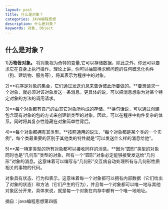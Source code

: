 ```yaml
---
layout: post
title: 什么是对象？
categories: JAVA编程思想
description: 什么是对象？
keywords: 对象, Object
---
```


## 什么是对象？
1)**万物皆对象。** 将对象视为奇特的变量,它可以存储数据，除此之外，你还可以要求它在自身上执行操作。理论上讲，你可以抽取待求解问题的任何概念化构件（狗、建筑物、服务等），将其表示为程序中的对象。

2)**程序是对象的集合，它们通过发送消息来告诉彼此所要做的。**要想请求一个对象，就必须对该对象发送一条消息。更具体的说，可以把消息想象为对某个特定对象的方法的调用请求。

3)**每个对象都有自己的由其它对象所构成的存储。**换句话说，可以通过创建包含现有对象的包的方式来创建新类型的对象。因此，可以在程序中构件复杂的体系，同时将其复杂性隐藏在对象简单性背后。

4)**每个对象都拥有其类型。**按照通用的说法，“每个对象都是某个类的一个实例”，每个类最重要的区别于其他类的特性就是“可以发送什么样的消息给他”。

5)**某一特定类型的所有对象都可以接收同样的消息。**因为“圆形”类型的对象同时也是“几何形”类型的对象，所有一个“圆形”对象必定能够接受发送给“几何形”对象的消息。这意味着可以编写与“几何形”交互病自动处理所有与几何形性质相关的事物的代码。

对象具有状态、行为和表示。这意味着每一个对象都可以拥有内部数据（它们给出了对象的状态）和方法（它们产生的行为），并且每一个对象都可以唯一地与其他对象区分开来，具体来说，就是每一个对象在内存中都有一个唯一地地址。


摘自：java编程思想第四版